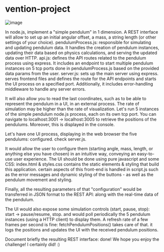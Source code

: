 # vention-project
![image](https://github.com/shahdyousefak/vention-project/assets/67276189/46138edc-f2a4-4342-ad9f-7a0068865ca9)

In node.js, implement a "simple pendulum" in 1 dimension. A REST interface will allow to set up an initial
angular offset, a mass, a string length (or other settings of your choice). 
pendulumProcess.js: responsible for simulating and updating pendulum data. It handles the creation of pendulum instances, updating their data based on physics calculations, and serving the updated data over HTTP.
api.js: defines the API routes related to the pendulum process using express. It includes an endpoint to start multiple pendulum instances on 5 tcp ports done in pendulumProcess.js based on the provided data params from the user.
server.js: sets up the main server using express. serves frontend files and defines the route for the API endpoints and starts the UI process on a specified port. Additionally, it includes error-handling middleware to handle any server errors.


It will also allow you to read the last coordinates, such as to be able to represent the pendulum in a UI, in an external process. The rate of
simulation may be higher than the rate of visualization. Let's run 5 instances of the simple pendulum
node.js process, each on its own tcp port.
You can navigate to localhost:3001 -> localhost:3005 to retrieve the positions of the pendulums. Moreover, this is displayed in the console.

Let's have one UI process, displaying in the web browser the five pendulums: configured. check server.js.

It would allow the user to configure them (starting angle, mass, length, or anything else you have chosen) in an intuitive way, conveying an easy-to-use user experience. The UI should be done using pure javascript and some CSS: index.html & styles.css contains the static elements & styling that build this application. certain aspects of this front-end is handled in script.js such as the error messages and dynamic styling of the buttons - as well as the pendulum movement and styling.

Finally, all the resulting parameters of that "configuration" would be transferred in JSON format to the
REST API: along with the real-time data of the pendulum.

The UI would also expose some simulation controls (start, pause, stop): start -> pause/resume, stop.
and would poll periodically the 5 pendulum instances (using a HTTP client) to display them. A refresh rate of a few frames per second is fine: fetchPendulumPositions() takes care of that. it logs the positions and updates the UI with the received pendulum positions.


Document briefly the resulting REST interface: done!
We hope you enjoy the challenge! I certainly did! :)
